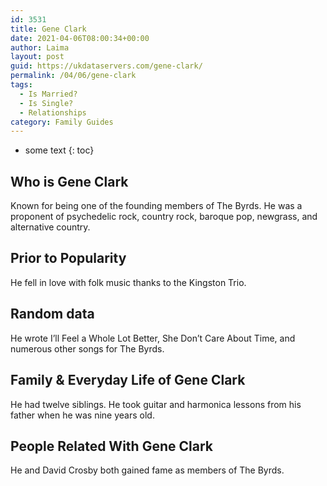 ```yaml
---
id: 3531
title: Gene Clark
date: 2021-04-06T08:00:34+00:00
author: Laima
layout: post
guid: https://ukdataservers.com/gene-clark/
permalink: /04/06/gene-clark
tags:
  - Is Married?
  - Is Single?
  - Relationships
category: Family Guides
---
```


* some text
{: toc}


## Who is Gene Clark
                  
                  
                  
Known for being one of the founding members of The Byrds. He was a proponent of psychedelic rock, country rock, baroque pop, newgrass, and alternative country.
                  
              
            
              
            
                
                
                
## Prior to Popularity
                  
                  
                  
He fell in love with folk music thanks to the Kingston Trio.
                  
              
            
              
            
                
                
                
## Random data
                  
                  
                  
He wrote I&#8217;ll Feel a Whole Lot Better, She Don&#8217;t Care About Time, and numerous other songs for The Byrds.
                  
              
            
              
            
                
                
                
## Family & Everyday Life of Gene Clark
                  
                  
                  
He had twelve siblings. He took guitar and harmonica lessons from his father when he was nine years old.
                  
              
            
              
            
                
                
                
## People Related With Gene Clark
                  
                  
                  
He and David Crosby both gained fame as members of The Byrds.
                  
              
            
              
            
                
              
            
              
              
            
            
              
            
          
          
          